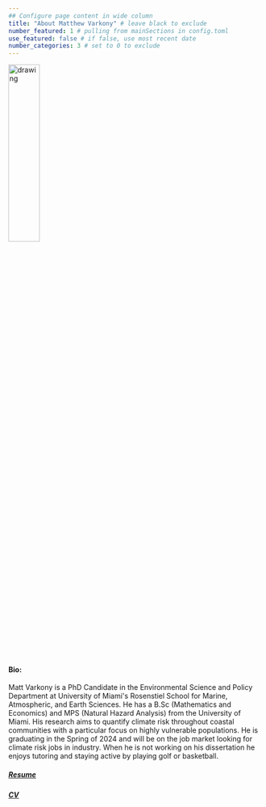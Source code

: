 ```yaml
---
## Configure page content in wide column
title: "About Matthew Varkony" # leave black to exclude
number_featured: 1 # pulling from mainSections in config.toml
use_featured: false # if false, use most recent date
number_categories: 3 # set to 0 to exclude
---
```



<style>
  img.two {
  height: 30%; 
  width: 35%;
  }
</style>
</head>
<body>


<img class="two" src="/img/varkony_headshot.jpg" alt="drawing"/>

#### **Bio:** 

Matt Varkony is a PhD Candidate in the Environmental Science and Policy Department at University of Miami's Rosenstiel School for Marine, Atmospheric, and Earth Sciences. He has a B.Sc (Mathematics and Economics) and MPS (Natural Hazard Analysis) from the University of Miami. His research aims to quantify climate risk throughout coastal communities with a particular focus on highly vulnerable populations. He is graduating in the Spring of 2024 and will be on the job market looking for climate risk jobs in industry. When he is not working on his dissertation he enjoys tutoring and staying active by playing golf or basketball. 


##### [Resume](Varkony_Resume.pdf)

##### [CV](Varkony_CV.pdf)
